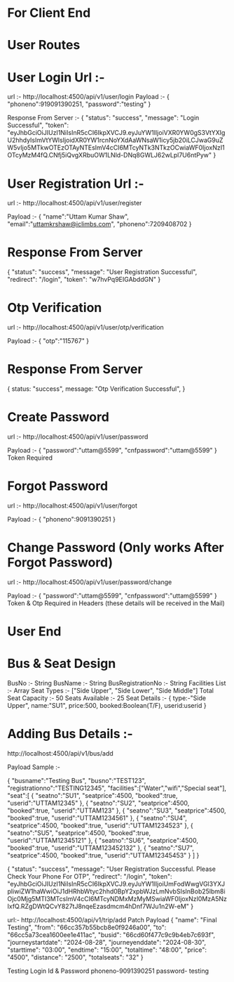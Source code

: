 # For Client End

# User Routes 

# User Login Url :- 
url :- http://localhost:4500/api/v1/user/login
Payload :-
{
   "phoneno":919091390251,
   "password":"testing"
}

Response From Server :- 
{
  "status": "success",
  "message": "Login Successful",
  "token": "eyJhbGciOiJIUzI1NiIsInR5cCI6IkpXVCJ9.eyJuYW1lIjoiVXR0YW0gS3VtYXIgU2hhdyIsImVtYWlsIjoidXR0YW1rcnNoYXdAaWNsaW1icy5jb20iLCJwaG9uZW5vIjo5MTkwOTEzOTAyNTEsImV4cCI6MTcyNTk3NTkzOCwiaWF0IjoxNzI1OTcyMzM4fQ.CNfj5iQvgXRbuOW1LNld-DNq8GWLJ62wLpl7U6ntPyw"
}


# User Registration Url :- 

url :- http://localhost:4500/api/v1/user/register

Payload :- {
  "name":"Uttam Kumar Shaw",
  "email":"uttamkrshaw@iclimbs.com",
  "phoneno":7209408702
}

# Response From Server
{
  "status": "success",
  "message": "User Registration Successful",
  "redirect": "/login",
  "token": "w7hvPq9EIGAbddGN"
}


# Otp Verification 

url :- http://localhost:4500/api/v1/user/otp/verification

Payload :- {
"otp":"115767"
}

# Response From Server 

{ status: "success", message: "Otp Verification Successful", }

# Create Password 

url :- http://localhost:4500/api/v1/user/password

Payload :- {
"password":"uttam@5599",
"cnfpassword":"uttam@5599"
}
Token Required

# Forgot Password 

url :- http://localhost:4500/api/v1/user/forgot

Payload :- {
"phoneno":9091390251
}


# Change Password (Only works After Forgot Password)

url :- http://localhost:4500/api/v1/user/password/change

Payload :- {
"password":"uttam@5599",
"cnfpassword":"uttam@5599"
}
Token & Otp  Required in Headers (these details will be received in the Mail)



# User End 

# Bus & Seat Design
BusNo :- String
BusName :- String
BusRegistrationNo :- String
Facilities List :- Array
Seat Types :- ["Side Upper", "Side Lower", "Side Middle"]
Total Seat Capacity :- 50
Seats Available :- 25
Seat Details :- {
  type:-"Side Upper",
  name:"SU1",
  price:500,
  booked:Boolean(T/F),
  userid:userid
}


# Adding Bus Details :-

http://localhost:4500/api/v1/bus/add

Payload Sample :- 

{
"busname":"Testing Bus",
"busno":"TEST123",
"registrationno":"TESTING12345",
"facilities":["Water","wifi","Special seat"],
"seat":[
  {
    "seatno":"SU1",
    "seatprice":4500,
    "booked":true,
    "userid":"UTTAM12345"
}, {
    "seatno":"SU2",
    "seatprice":4500,
    "booked":true,
    "userid":"UTTAM123"
}, {
    "seatno":"SU3",
    "seatprice":4500,
    "booked":true,
    "userid":"UTTAM1234561"
}, {
    "seatno":"SU4",
    "seatprice":4500,
    "booked":true,
    "userid":"UTTAM1234523"
}, {
    "seatno":"SU5",
    "seatprice":4500,
    "booked":true,
    "userid":"UTTAM12345121"
}, {
    "seatno":"SU6",
    "seatprice":4500,
    "booked":true,
    "userid":"UTTAM123452132"
}, {
    "seatno":"SU7",
    "seatprice":4500,
    "booked":true,
    "userid":"UTTAM12345453"
}
]
}


<!-- New -->

{
  "status": "success",
  "message": "User Registration Successful. Please Check Your Phone For OTP",
  "redirect": "/login",
  "token": "eyJhbGciOiJIUzI1NiIsInR5cCI6IkpXVCJ9.eyJuYW1lIjoiUmFodWwgVGl3YXJpIiwiZW1haWwiOiJ1dHRhbWtyc2hhd0BpY2xpbWJzLmNvbSIsInBob25lbm8iOjc0Mjg5MTI3MTcsImV4cCI6MTcyNDMxMzMyMSwiaWF0IjoxNzI0MzA5NzIxfQ.RZgDWtQCvY827tJ8nqeEzasdmcm4hDnf7WJu1n2W-eM"
}


<!-- Adding New Trip Detail's -->
url:- http://localhost:4500/api/v1/trip/add
Patch
Payload 
{
    "name": "Final Testing",
    "from": "66cc357b55bcb8e0f9246a00",
    "to": "66cc5a73cea1600ee1e411ac",
    "busid": "66cd60f477c9c9b4eb7c693f",
    "journeystartdate": "2024-08-28",
    "journeyenddate": "2024-08-30",
    "starttime": "03:00",
    "endtime": "15:00",
    "totaltime": "48:00",
    "price": "4500",
    "distance": "2500",
    "totalseats": "32"
}


Testing Login Id & Password
phoneno-9091390251
password- testing
